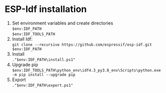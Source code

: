 # ESP-Idf installation

1. Set environment variables and create directories<br>
    ```$env:IDF_PATH```<br>
    ```$env:IDF_TOOLS_PATH```
2. Install Idf:<br>
    ```git clone --recursive https://github.com/espressif/esp-idf.git $env:IDF_PATH```
3. Install<br>
    ```."$env:IDF_PATH\install.ps1"```
4. Upgrade pip<br>
    ```$env:IDF_TOOLS_PATH\python_env\idf4.3_py3.8_env\Scripts\python.exe -m pip install --upgrade pip```
5. Export<br>
    ```."$env:IDF_PATH\export.ps1"```
